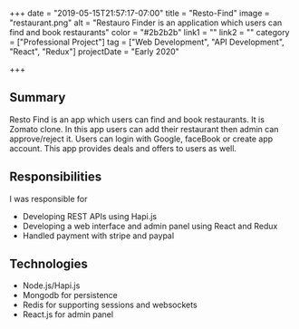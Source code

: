 +++
date = "2019-05-15T21:57:17-07:00"
title = "Resto-Find"
image = "restaurant.png"
alt = "Restauro Finder is an application which users can find and book restaurants"
color = "#2b2b2b"
link1 = ""
link2 = ""
category = ["Professional Project"]
tag = ["Web Development", "API Development", "React", "Redux"]
projectDate = "Early 2020"

+++

## Summary

 Resto Find is an app which users can find and book restaurants. It is Zomato clone. In this
 app users can add their restaurant then admin can approve/reject it. Users can
 login with Google, faceBook or create app account. This app provides
 deals and offers to users as well.

## Responsibilities

I was responsible for

- Developing REST APIs using Hapi.js
- Developing a web interface and admin panel using React and Redux
- Handled payment with stripe and paypal

## Technologies
- Node.js/Hapi.js
- Mongodb for persistence
- Redis for supporting sessions and websockets
- React.js for admin panel
